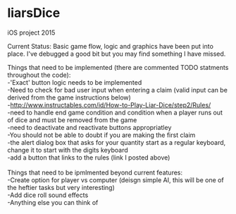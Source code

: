# liarsDice
iOS project 2015

Current Status:
Basic game flow, logic and graphics have been put into place. I've debugged a good bit but you may find something I have missed.<br>

Things that need to be implemented (there are commented TODO statments throughout the code):<br>
-'Exact' button logic needs to be implemented <br>
-Need to check for bad user input when entering a claim (valid input can be derived from the game instructions below)<br>
  -http://www.instructables.com/id/How-to-Play-Liar-Dice/step2/Rules/<br>
-need to handle end game condition and condition when a player runs out of dice and must be removed from the game<br>
-need to deactivate and reactivate buttons appropriatley<br>
  -You should not be able to doubt if you are making the first claim<br>
-the alert dialog box that asks for your quantity start as a regular keyboard, change it to start with the digits keyboard<br>
-add a button that links to the rules (link I posted above)<br>
<br>
Things that need to be ipmlmented beyond current features:<br>
-Create option for player vs computer (deisgn simple AI, this will be one of the heftier tasks but very interesting)<br>
-Add dice roll sound effects <br>
-Anything else you can think of  <br>
